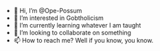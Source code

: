 - 👋 Hi, I’m @Ope-Possum
- 👀 I’m interested in Gobtholicism
- 🌱 I’m currently learning whatever I am taught
- 💞️ I’m looking to collaborate on something
- 📫 How to reach me? Well if you know, you know.

<!---
Ope-Possum/Ope-Possum is a ✨ special ✨ repository because its `README.md` (this file) appears on your GitHub profile.
You can click the Preview link to take a look at your changes.
--->
